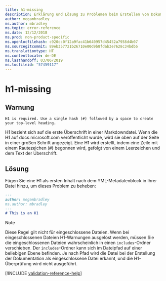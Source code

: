 ```yaml
---
title: h1-missing
description: Erklärung und Lösung zu Problemen beim Erstellen von Dokumentationsartikeln – h1-missing
author: meganbradley
ms.author: mbradley
ms.topic: error-reference
ms.date: 12/12/2018
ms.prod: non-product-specific
ms.openlocfilehash: c920cc0f12a9fac41b640957d45452a7958d4b07
ms.sourcegitcommit: 89eb357721b26710e00d9b8fdab3e7628c34bdb6
ms.translationtype: HT
ms.contentlocale: de-DE
ms.lasthandoff: 03/06/2019
ms.locfileid: "57459117"
---
```

# <a name="h1-missing"></a>h1-missing

## <a name="warning"></a>Warnung

`H1 is required. Use a single hash (#) followed by a space to create your top-level heading.`

H1 bezieht sich auf die erste Überschrift in einer Markdowndatei. Wenn die H1 auf docs.microsoft.com veröffentlicht wurde, wird sie oben auf der Seite in einer großen Schrift angezeigt. Eine H1 wird erstellt, indem eine Zeile mit einem Rautezeichen (#) begonnen wird, gefolgt von einem Leerzeichen und dem Text der Überschrift.

## <a name="resolution"></a>Lösung

Fügen Sie eine H1 als ersten Inhalt nach dem YML-Metadatenblock in Ihrer Datei hinzu, um dieses Problem zu beheben:

```markdown
---
author: meganbradley
ms.author: mbradley
---
# This is an H1
```

> [!NOTE]
> Diese Regel gilt nicht für eingeschlossene Dateien. Wenn bei eingeschlossenen Dateien H1-Warnungen ausgelöst werden, müssen Sie die eingeschlossenen Dateien wahrscheinlich in einen `includes`-Ordner verschieben. Der `includes`-Ordner kann sich im Dateipfad auf einer beliebigen Ebene befinden. Je nach Pfad wird die Datei bei der Erstellung der Dokumentation als eingeschlossene Datei erkannt, und die H1-Überprüfung wird nicht ausgeführt.

<!--make sure to add this file to your includes folder and verify the path-->
[!INCLUDE [validation-reference-help](includes/validation-reference-help.md)]